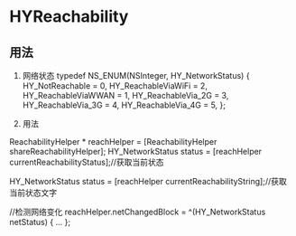 # HYReachability
## 用法

1. 网络状态
typedef NS_ENUM(NSInteger, HY_NetworkStatus) {
HY_NotReachable = 0,
HY_ReachableViaWiFi = 2,
HY_ReachableViaWWAN = 1,
HY_ReachableVia_2G = 3,
HY_ReachableVia_3G = 4,
HY_ReachableVia_4G = 5,
};

2. 用法

ReachabilityHelper * reachHelper = [ReachabilityHelper shareReachabilityHelper];
HY_NetworkStatus status = [reachHelper currentReachabilityStatus];//获取当前状态

HY_NetworkStatus status = [reachHelper currentReachabilityString];//获取当前状态文字

//检测网络变化
reachHelper.netChangedBlock = ^(HY_NetworkStatus netStatus) {
    ...
};

